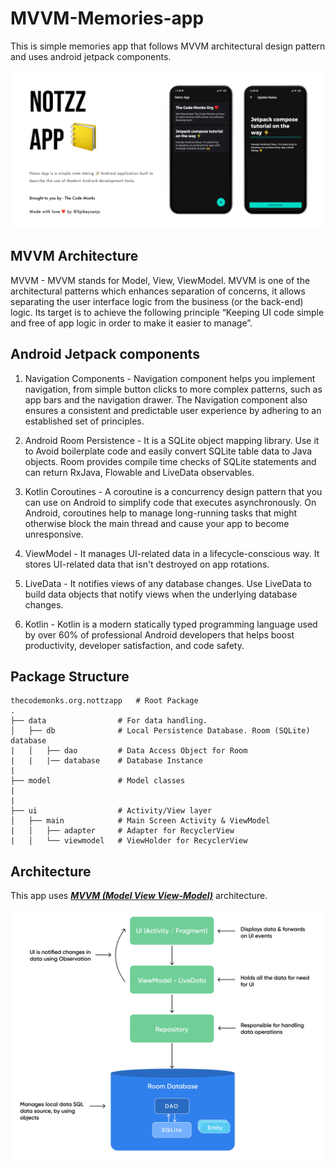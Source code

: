 # MVVM-Memories-app
This is simple memories app that follows MVVM architectural design pattern and uses android jetpack components.

![GitHub Cards Preview](screenshots/memories_app_card.jpg?raw=true)

## MVVM Architecture

MVVM - MVVM stands for Model, View, ViewModel. MVVM is one of the architectural patterns which enhances separation of concerns, it allows separating the user interface logic from the business (or the back-end) logic. Its target is to achieve the following principle “Keeping UI code simple and free of app logic in order to make it easier to manage”.          



## Android Jetpack components
1. Navigation Components - Navigation component helps you implement navigation, from simple button clicks to more complex patterns, such as app bars and the navigation drawer. The Navigation component also ensures a consistent and predictable user experience by adhering to an established set of principles.

2. Android Room Persistence - It is a SQLite object mapping library. Use it to Avoid boilerplate code and easily convert SQLite table data to Java objects. Room provides compile time checks of SQLite statements and can return RxJava, Flowable and LiveData observables.

3. Kotlin Coroutines - A coroutine is a concurrency design pattern that you can use on Android to simplify code that executes asynchronously. On Android, coroutines help to manage long-running tasks that might otherwise block the main thread and cause your app to become unresponsive.

4. ViewModel - It manages UI-related data in a lifecycle-conscious way. It stores UI-related data that isn't destroyed on app rotations.

5. LiveData - It notifies views of any database changes. Use LiveData to build data objects that notify views when the underlying database changes.

6. Kotlin - Kotlin is a modern statically typed programming language used by over 60% of professional Android developers that helps boost productivity, developer satisfaction, and code safety.


## Package Structure

    thecodemonks.org.nottzapp   # Root Package
    .
    ├── data                # For data handling.
    │   ├── db              # Local Persistence Database. Room (SQLite) database
    |   │   ├── dao         # Data Access Object for Room
    |   |   |── database    # Database Instance
    |
    ├── model               # Model classes
    |
    |
    ├── ui                  # Activity/View layer
    │   ├── main            # Main Screen Activity & ViewModel
    |   │   ├── adapter     # Adapter for RecyclerView
    |   │   └── viewmodel   # ViewHolder for RecyclerView


## Architecture

This app uses [***MVVM (Model View View-Model)***](https://developer.android.com/jetpack/docs/guide#recommended-app-arch) architecture.

![](screenshots/android_room_db.jpg?raw=true)
